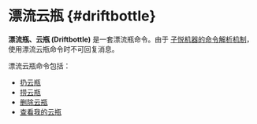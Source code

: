 # 漂流云瓶 {#driftbottle}

**漂流瓶、云瓶 (Driftbottle)** 是一套漂流瓶命令。由于 [子悦机器的命令解析机制](/usage.md#forward)，使用漂流云瓶命令时不可回复消息。

漂流云瓶命令包括：

- [扔云瓶](/general/driftbottle/throw)
- [捞云瓶](/general/driftbottle/pick)
- [删除云瓶](/general/driftbottle/remove)
- [查看我的云瓶](/general/driftbottle/list)